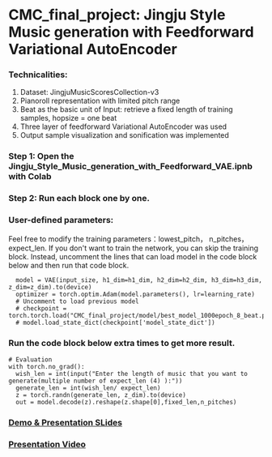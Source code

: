 # CMC_final_project: Jingju Style Music generation with Feedforward Variational AutoEncoder
### Technicalities: 
1. Dataset: JingjuMusicScoresCollection-v3
2. Pianoroll representation with limited pitch range
3. Beat as the basic unit of Input: retrieve a fixed length of training samples, hopsize = one beat
4. Three layer of feedforward Variational AutoEncoder was used
5. Output sample visualization and sonification was implemented

### Step 1: Open the Jingju_Style_Music_generation_with_Feedforward_VAE.ipnb with Colab
### Step 2: Run each block one by one. 
### User-defined parameters: 
Feel free to modify the training parameters：lowest_pitch， n_pitches， expect_len.
If you don't want to train the network, you can skip the training block. Instead, uncomment the lines that can load model in the code block below and then run that code block. 
```
  model = VAE(input_size, h1_dim=h1_dim, h2_dim=h2_dim, h3_dim=h3_dim, z_dim=z_dim).to(device)
  optimizer = torch.optim.Adam(model.parameters(), lr=learning_rate)
  # Uncomment to load previous model
  # checkpoint = torch.torch.load("CMC_final_project/model/best_model_1000epoch_8_beat.pyt",map_location=device)
  # model.load_state_dict(checkpoint['model_state_dict'])
```
### Run the code block below extra times to get more result. 
```
# Evaluation
with torch.no_grad():
  wish_len = int(input("Enter the length of music that you want to generate(multiple number of expect_len (4) ):")) 
  generate_len = int(wish_len/ expect_len)
  z = torch.randn(generate_len, z_dim).to(device)
  out = model.decode(z).reshape(z.shape[0],fixed_len,n_pitches)
```

### [Demo & Presentation SLides](https://docs.google.com/presentation/d/1cr9diuP46ICYP4gxFeWCh6iDurWOo7xukD--vPwBsYM/edit?usp=sharing)
### [Presentation Video](https://drive.google.com/file/d/12ykDJ5q0y-ARi0NoJCNHFz4VEjv2v2UB/view?usp=sharing)
